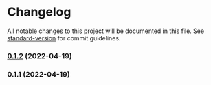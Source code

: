 # Changelog

All notable changes to this project will be documented in this file. See [standard-version](https://github.com/conventional-changelog/standard-version) for commit guidelines.

### [0.1.2](https://github.com/lognoise/config-read-write/compare/v0.1.1...v0.1.2) (2022-04-19)

### 0.1.1 (2022-04-19)
